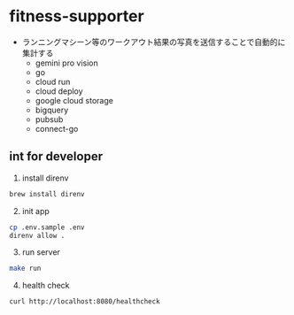 # fitness-supporter

- ランニングマシーン等のワークアウト結果の写真を送信することで自動的に集計する
  - gemini pro vision
  - go
  - cloud run
  - cloud deploy
  - google cloud storage
  - bigquery
  - pubsub
  - connect-go

## int for developer

1. install direnv

```bash
brew install direnv
```

2. init app

```bash
cp .env.sample .env
direnv allow .
```

3. run server

```bash
make run
```

4. health check

```bash
curl http://localhost:8080/healthcheck
```
